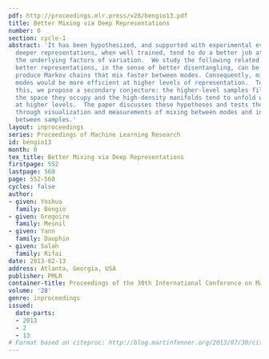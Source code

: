 ```yaml
---
pdf: http://proceedings.mlr.press/v28/bengio13.pdf
title: Better Mixing via Deep Representations
number: 0
section: cycle-1
abstract: 'It has been hypothesized, and supported with experimental evidence, that
  deeper representations, when well trained, tend to do a better job at disentangling
  the underlying factors of variation.  We study the following related conjecture:
  better representations, in the sense of better disentangling, can be exploited to
  produce Markov chains that mix faster between modes. Consequently, mixing between
  modes would be more efficient at higher levels of representation.  To better understand
  this, we propose a secondary conjecture: the higher-level samples fill more uniformly
  the space they occupy and the high-density manifolds tend to unfold when represented
  at higher levels.  The paper discusses these hypotheses and tests them experimentally
  through visualization and measurements of mixing between modes and interpolating
  between samples.'
layout: inproceedings
series: Proceedings of Machine Learning Research
id: bengio13
month: 0
tex_title: Better Mixing via Deep Representations
firstpage: 552
lastpage: 560
page: 552-560
cycles: false
author:
- given: Yoshua
  family: Bengio
- given: Gregoire
  family: Mesnil
- given: Yann
  family: Dauphin
- given: Salah
  family: Rifai
date: 2013-02-13
address: Atlanta, Georgia, USA
publisher: PMLR
container-title: Proceedings of the 30th International Conference on Machine Learning
volume: '28'
genre: inproceedings
issued:
  date-parts:
  - 2013
  - 2
  - 13
# Format based on citeproc: http://blog.martinfenner.org/2013/07/30/citeproc-yaml-for-bibliographies/
---
```

